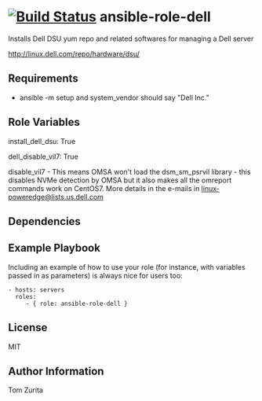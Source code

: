 [![Build Status](https://travis-ci.org/CSCfi/ansible-role-dell.svg)](https://travis-ci.org/CSCfi/ansible-role-dell)
ansible-role-dell
=========

Installs Dell DSU yum repo and related softwares for managing a Dell server 

http://linux.dell.com/repo/hardware/dsu/

Requirements
------------

 - ansible -m setup and system_vendor should say "Dell Inc."

Role Variables
--------------

install_dell_dsu: True

dell_disable_vil7: True

disable_vil7 - This means OMSA won't load the dsm_sm_psrvil library - this disables NVMe detection by OMSA but it also makes all the omreport commands work on CentOS7.
More details in the e-mails in linux-poweredge@lists.us.dell.com

Dependencies
------------


Example Playbook
----------------

Including an example of how to use your role (for instance, with variables passed in as parameters) is always nice for users too:

    - hosts: servers
      roles:
         - { role: ansible-role-dell }

License
-------

MIT

Author Information
------------------
Tom Zurita
